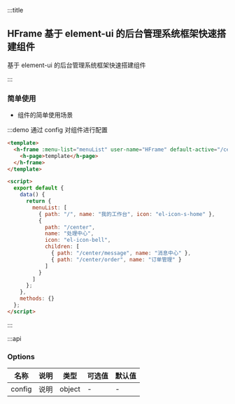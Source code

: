 :::title

## HFrame 基于 element-ui 的后台管理系统框架快速搭建组件

基于 element-ui 的后台管理系统框架快速搭建组件

:::

### 简单使用

- 组件的简单使用场景

:::demo 通过 config 对组件进行配置

```html
<template>
  <h-frame :menu-list="menuList" user-name="HFrame" default-active="/center/order">
    <h-page>template</h-page>
  </h-frame>
</template>

<script>
  export default {
    data() {
      return {
        menuList: [
          { path: "/", name: "我的工作台", icon: "el-icon-s-home" },
          {
            path: "/center",
            name: "处理中心",
            icon: "el-icon-bell",
            children: [
              { path: "/center/message", name: "消息中心" },
              { path: "/center/order", name: "订单管理" }
            ]
          }
        ]
      };
    },
    methods: {}
  };
</script>
```

:::

:::api

### Options

| 名称   | 说明 | 类型   | 可选值 | 默认值 |
| ------ | ---- | ------ | ------ | ------ |
| config | 说明 | object | -      | -      |
